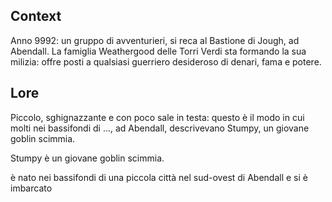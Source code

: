 
## Context
Anno 9992: un gruppo di avventurieri, si reca al Bastione di Jough, ad Abendall. 
La famiglia Weathergood delle Torri Verdi sta formando la sua milizia: offre posti a qualsiasi guerriero desideroso di denari, fama e potere.

## Lore
Piccolo, sghignazzante e con poco sale in testa: questo è il modo in cui molti nei bassifondi di ..., ad Abendall, descrivevano Stumpy, un giovane goblin scimmia.

Stumpy è un giovane goblin scimmia.


è nato nei bassifondi di una piccola città nel sud-ovest di Abendall e si è imbarcato 